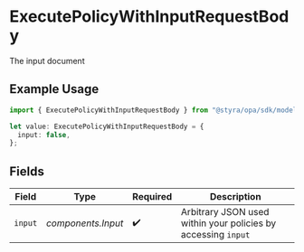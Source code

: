# ExecutePolicyWithInputRequestBody

The input document

## Example Usage

```typescript
import { ExecutePolicyWithInputRequestBody } from "@styra/opa/sdk/models/operations";

let value: ExecutePolicyWithInputRequestBody = {
  input: false,
};
```

## Fields

| Field                                                         | Type                                                          | Required                                                      | Description                                                   |
| ------------------------------------------------------------- | ------------------------------------------------------------- | ------------------------------------------------------------- | ------------------------------------------------------------- |
| `input`                                                       | *components.Input*                                            | :heavy_check_mark:                                            | Arbitrary JSON used within your policies by accessing `input` |